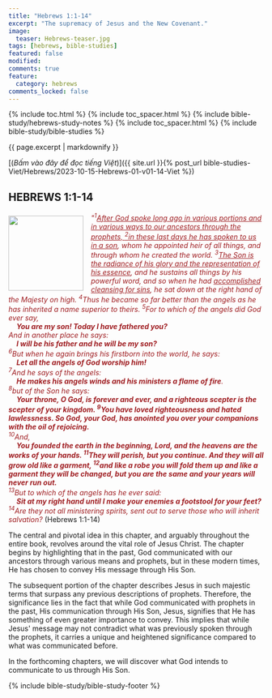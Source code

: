 ```yaml
---
title: "Hebrews 1:1-14"
excerpt: "The supremacy of Jesus and the New Covenant."
image:
  teaser: Hebrews-teaser.jpg
tags: [hebrews, bible-studies]
featured: false
modified:
comments: true
feature:
  category: hebrews
comments_locked: false
---
```


{% include toc.html %}
{% include toc_spacer.html %}
{% include bible-study/hebrews-study-notes %}
{% include toc_spacer.html %}
{% include bible-study/bible-studies %}

{{ page.excerpt | markdownify }}

[(<em>Bấm vào đây để đọc tiếng Việt</em>)]({{ site.url }}{% post_url bible-studies-Viet/Hebrews/2023-10-15-Hebrews-01-v01-14-Viet %})

## HEBREWS 1:1-14

<div>
<p>
<img alt src="{{ site.url }}/assets/images/Hebrews-teaser.jpg" style="border: 0px none; margin: 7px 15px 0px 0px; max-width: 100%; height: 148px; padding: 0px; float: left;">
    <span style="color: rgb(159, 29, 33);"><i>"<sup>1</sup><u>After God spoke long ago in various portions and in various ways to our ancestors through the prophets, <sup>2</sup>in these last days he has spoken to us in a son</u>, whom he appointed heir of all things, and through whom he created the world. <sup>3</sup><u>The Son is the radiance of his glory and the representation of his essence</u>, and he sustains all things by his powerful word, and so when he had <u>accomplished cleansing for sins</u>, he sat down at the right hand of the Majesty on high. <sup>4</sup>Thus he became so far better than the angels as he has inherited a name superior to theirs. <sup>5</sup>For to which of the angels did God ever say, <br />&nbsp;&nbsp;&nbsp;&nbsp;<strong>You are my son! Today I have fathered you?</strong> <br />And in another place he says: <br />&nbsp;&nbsp;&nbsp;&nbsp;<strong>I will be his father and he will be my son?</strong> <br /><sup>6</sup>But when he again brings his firstborn into the world, he says: <br />&nbsp;&nbsp;&nbsp;&nbsp;<strong>Let all the angels of God worship him!</strong> <br /><sup>7</sup>And he says of the angels: <br />&nbsp;&nbsp;&nbsp;&nbsp;<strong>He makes his angels winds and his ministers a flame of fire</strong>. <br /><sup>8</sup>but of the Son he says: <br />&nbsp;&nbsp;&nbsp;&nbsp;<strong>Your throne, O God, is forever and ever, and a righteous scepter is the scepter of your kingdom. <sup>9</sup>You have loved righteousness and hated lawlessness. So God, your God, has anointed you over your companions with the oil of rejoicing.</strong> <br /><sup>10</sup>And, <br />&nbsp;&nbsp;&nbsp;&nbsp;<strong>You founded the earth in the beginning, Lord, and the heavens are the works of your hands. <sup>11</sup>They will perish, but you continue. And they will all grow old like a garment, <sup>12</sup>and like a robe you will fold them up and like a garment they will be changed, but you are the same and your years will never run out.</strong> <br /><sup>13</sup>But to which of the angels has he ever said: <br />&nbsp;&nbsp;&nbsp;&nbsp;<strong>Sit at my right hand until I make your enemies a footstool for your feet?</strong> <br /><sup>14</sup>Are they not all ministering spirits, sent out to serve those who will inherit salvation? </i></span> (Hebrews 1:1-14)</p>
</div>

The central and pivotal idea in this chapter, and arguably throughout the entire book, revolves around the vital role of Jesus Christ. The chapter begins by highlighting that in the past, God communicated with our ancestors through various means and prophets, but in these modern times, He has chosen to convey His message through His Son.

The subsequent portion of the chapter describes Jesus in such majestic terms that surpass any previous descriptions of prophets. Therefore, the significance lies in the fact that while God communicated with prophets in the past, His communication through His Son, Jesus, signifies that He has something of even greater importance to convey. This implies that while Jesus' message may not contradict what was previously spoken through the prophets, it carries a unique and heightened significance compared to what was communicated before.

In the forthcoming chapters, we will discover what God intends to communicate to us through His Son.

<!--
## A TESTAMENT TO THE LIGHT

<span style="color: rgb(159, 29, 33);">
<i>"<sup>6</sup>A man came, sent from God, whose name was John.  <sup>7</sup>He came as a <strong>witness to testify about the light</strong>, so that everyone might believe through him.  <sup>8</sup>He himself was not the light, but he came to testify about the light."</i></span> (John 1:6-8)
-->

<!--
[(<em>Bài kế: John 1:33</em>)]({{ site.url }}{% post_url bible-studies/John/2023-07-02-John-01-v33 %})
-->


{% include bible-study/bible-study-footer %}


